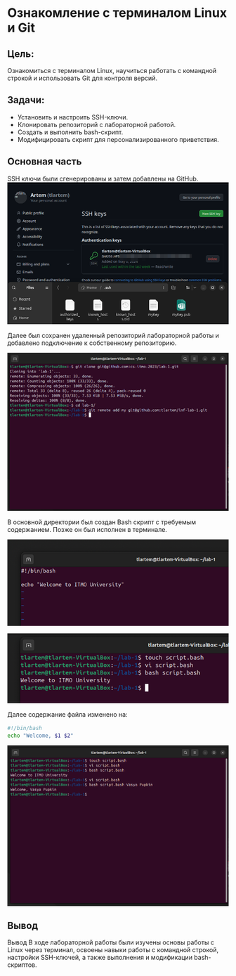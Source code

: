 # Ознакомление с терминалом Linux и Git

## Цель:
Ознакомиться с терминалом Linux, научиться работать с командной строкой и использовать Git для контроля версий.

## Задачи:
- Установить и настроить SSH-ключи.
- Клонировать репозиторий с лабораторной работой.
- Создать и выполнить bash-скрипт.
- Модифицировать скрипт для персонализированного приветствия.

## Основная часть
SSH ключи были сгенерированы и затем добавлены на GitHub.
![SSH ключи добавлены](Images/sshAdd.png)

Далее был сохранен удаленный репозиторий лабораторной работы и добавлено подключение к собственному репозиторию.

![Клонирование и добавление удалённого репозитория](Images/cloningAndAddRemote.png)

В основной директории был создан Bash скрипт с требуемым содержанием. Позже он был исполнен в терминале.

![Выполнение Bash скрипта](Images/VirtualBoxVM_ZU3lVlkEes.png)

![Дополнительное изображение Bash скрипта](Images/VirtualBoxVM_Z9Kpsw9jc3.png)

Далее содержание файла изменено на:
```bash
#!/bin/bash
echo "Welcome, $1 $2"
```
![Вывод скрипта](Images/VirtualBoxVM_qXYxaUL5ZV.png)

## Вывод

Вывод
В ходе лабораторной работы были изучены основы работы с Linux через терминал, освоены навыки работы с командной строкой, настройки SSH-ключей, а также выполнения и модификации bash-скриптов.


